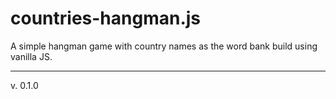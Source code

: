 # countries-hangman.js
A simple hangman game with country names as the word bank build using vanilla JS.

---

v. 0.1.0
